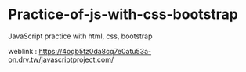 # Practice-of-js-with-css-bootstrap
JavaScript practice with html, css, bootstrap

weblink : https://4oqb5tz0da8cq7e0atu53a-on.drv.tw/javascriptproject.com/
